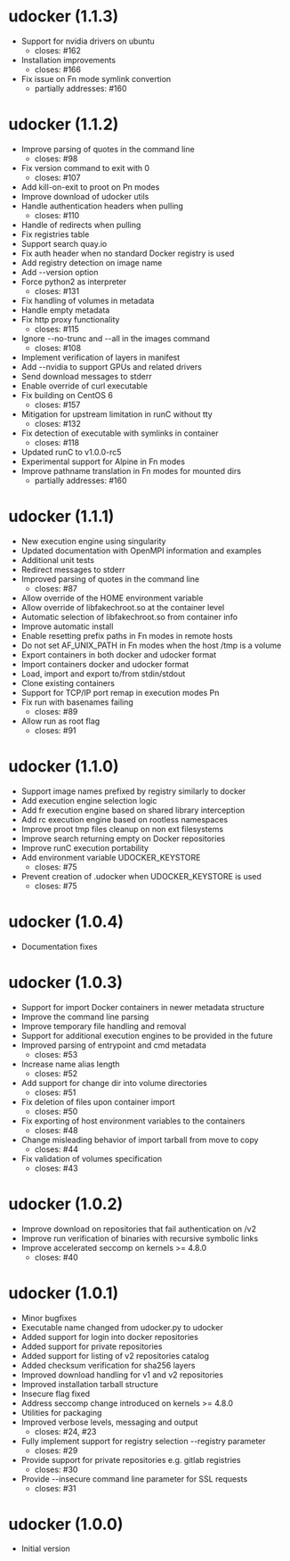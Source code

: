 # udocker (1.1.3)
  * Support for nvidia drivers on ubuntu
    - closes: #162
  * Installation improvements
    - closes: #166
  * Fix issue on Fn mode symlink convertion
    - partially addresses: #160

# udocker (1.1.2)
  * Improve parsing of quotes in the command line
    - closes: #98
  * Fix version command to exit with 0
    - closes: #107
  * Add kill-on-exit to proot on Pn modes
  * Improve download of udocker utils
  * Handle authentication headers when pulling 
    - closes: #110
  * Handle of redirects when pulling
  * Fix registries table
  * Support search quay.io
  * Fix auth header when no standard Docker registry is used
  * Add registry detection on image name
  * Add --version option
  * Force python2 as interpreter
    - closes: #131
  * Fix handling of volumes in metadata
  * Handle empty metadata
  * Fix http proxy functionality
    - closes: #115
  * Ignore --no-trunc and --all in the images command
    - closes: #108
  * Implement verification of layers in manifest
  * Add --nvidia to support GPUs and related drivers
  * Send download messages to stderr
  * Enable override of curl executable
  * Fix building on CentOS 6
    - closes: #157
  * Mitigation for upstream limitation in runC without tty
    - closes: #132
  * Fix detection of executable with symlinks in container
    - closes: #118
  * Updated runC to v1.0.0-rc5
  * Experimental support for Alpine in Fn modes
  * Improve pathname translation in Fn modes for mounted dirs
    - partially addresses: #160

# udocker (1.1.1)

  * New execution engine using singularity
  * Updated documentation with OpenMPI information and examples
  * Additional unit tests
  * Redirect messages to stderr
  * Improved parsing of quotes in the command line
    - closes: #87
  * Allow override of the HOME environment variable
  * Allow override of libfakechroot.so at the container level
  * Automatic selection of libfakechroot.so from container info
  * Improve automatic install
  * Enable resetting prefix paths in Fn modes in remote hosts
  * Do not set AF_UNIX_PATH in Fn modes when the host /tmp is a volume
  * Export containers in both docker and udocker format
  * Import containers docker and udocker format
  * Load, import and export to/from stdin/stdout
  * Clone existing containers
  * Support for TCP/IP port remap in execution modes Pn
  * Fix run with basenames failing
    - closes: #89
  * Allow run as root flag
    - closes: #91

# udocker (1.1.0)

  * Support image names prefixed by registry similarly to docker 
  * Add execution engine selection logic
  * Add fr execution engine based on shared library interception
  * Add rc execution engine based on rootless namespaces
  * Improve proot tmp files cleanup on non ext filesystems
  * Improve search returning empty on Docker repositories
  * Improve runC execution portability 
  * Add environment variable UDOCKER_KEYSTORE
    - closes: #75
  * Prevent creation of .udocker when UDOCKER_KEYSTORE is used
    - closes: #75

# udocker (1.0.4)

  * Documentation fixes

# udocker (1.0.3)

  * Support for import Docker containers in newer metadata structure
  * Improve the command line parsing
  * Improve temporary file handling and removal
  * Support for additional execution engines to be provided in the future
  * Improved parsing of entrypoint and cmd metadata
    - closes: #53
  * Increase name alias length
    - closes: #52
  * Add support for change dir into volume directories
    - closes: #51
  * Fix deletion of files upon container import
    - closes: #50
  * Fix exporting of host environment variables to the containers
    - closes: #48
  * Change misleading behavior of import tarball from move to copy
    - closes: #44
  * Fix validation of volumes specification
    - closes: #43

# udocker (1.0.2)

  * Improve download on repositories that fail authentication on /v2
  * Improve run verification of binaries with recursive symbolic links
  * Improve accelerated seccomp on kernels >= 4.8.0
    - closes: #40

# udocker (1.0.1)

  * Minor bugfixes
  * Executable name changed from udocker.py to udocker
  * Added support for login into docker repositories
  * Added support for private repositories
  * Added support for listing of v2 repositories catalog
  * Added checksum verification for sha256 layers
  * Improved download handling for v1 and v2 repositories
  * Improved installation tarball structure
  * Insecure flag fixed
  * Address seccomp change introduced on kernels >= 4.8.0
  * Utilities for packaging
  * Improved verbose levels, messaging and output
    - closes: #24, #23
  * Fully implement support for registry selection --registry parameter
    - closes: #29
  * Provide support for private repositories e.g. gitlab registries
    - closes: #30
  * Provide --insecure command line parameter for SSL requests
    - closes: #31

# udocker (1.0.0)

  * Initial version

